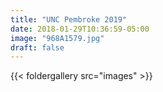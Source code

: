 ```yaml
---
title: "UNC Pembroke 2019"
date: 2018-01-29T10:36:59-05:00
image: "968A1579.jpg"
draft: false
---
```


<p> </p> 
<!--more-->
{{< foldergallery src="images" >}}
